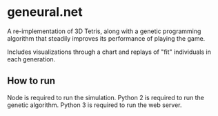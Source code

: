 # geneural.net

A re-implementation of 3D Tetris, along with a genetic programming algorithm that steadily improves its performance of playing the game.

Includes visualizations through a chart and replays of "fit" individuals in each generation.

## How to run

Node is required to run the simulation. Python 2 is required to run the genetic algorithm. Python 3 is required to run the web server.
